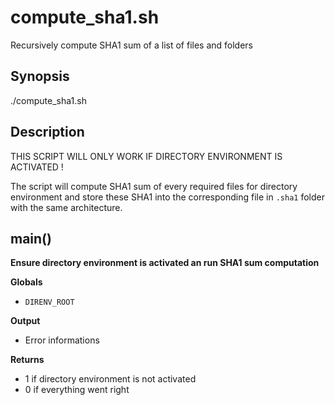 # compute_sha1.sh

Recursively compute SHA1 sum of a list of files and folders

## Synopsis

./compute_sha1.sh

## Description

THIS SCRIPT WILL ONLY WORK IF DIRECTORY ENVIRONMENT IS ACTIVATED !

The script will compute SHA1 sum of every required files for directory
environment and store these SHA1 into the corresponding file in `.sha1`
folder with the same architecture.



## main()

 **Ensure directory environment is activated an run SHA1 sum computation**
 

 **Globals**

 - `DIRENV_ROOT`

 **Output**

 - Error informations

 **Returns**

 - 1 if directory environment is not activated
 - 0 if everything went right
